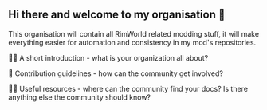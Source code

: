 ## Hi there and welcome to my organisation 👋

This organisation will contain all RimWorld related modding stuff, it will make everything easier for automation and consistency in my mod's repositories.

🙋‍♀️ A short introduction - what is your organization all about?

🌈 Contribution guidelines - how can the community get involved?

👩‍💻 Useful resources - where can the community find your docs? Is there anything else the community should know?
